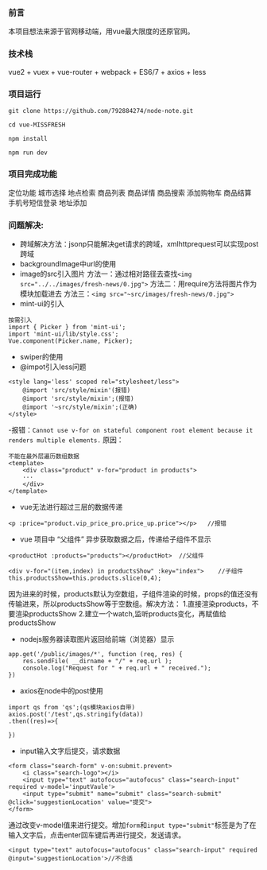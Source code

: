 ### 前言
本项目想法来源于官网移动端，用vue最大限度的还原官网。
### 技术栈
vue2 + vuex + vue-router + webpack + ES6/7 + axios + less
### 项目运行
```
git clone https://github.com/792884274/node-note.git

cd vue-MISSFRESH

npm install

npm run dev
```

### 项目完成功能
定位功能
城市选择
地点检索
商品列表
商品详情
商品搜索
添加购物车
商品结算
手机号短信登录
地址添加

### 问题解决:

- 跨域解决方法：jsonp只能解决get请求的跨域，xmlhttprequest可以实现post跨域
- backgroundImage中url的使用
- image的src引入图片
    方法一：通过相对路径去查找`<img src="../../images/fresh-news/0.jpg">`
    方法二：用require方法将图片作为模块加载进去
    方法三：`<img src="~src/images/fresh-news/0.jpg">`
- mint-ui的引入
```
按需引入
import { Picker } from 'mint-ui';
import 'mint-ui/lib/style.css';
Vue.component(Picker.name, Picker); 
```
- swiper的使用
- @impot引入less问题

```
<style lang='less' scoped rel="stylesheet/less">
    @import 'src/style/mixin'(报错)
    @import 'src/style/mixin';(报错)
    @import '~src/style/mixin';(正确)
</style>
```

-报错：`Cannot use v-for on stateful component root element because it renders multiple elements.`
原因：
```
不能在最外层遍历数组数据
<template>
    <div class="product" v-for="product in products">
    ···
    </div> 
</template>
```
- vue无法进行超过三层的数据传递
```
<p :price="product.vip_price_pro.price_up.price"></p>   //报错
```
- vue 项目中 “父组件” 异步获取数据之后，传递给子组件不显示

```
<productHot :products="products"></productHot>  //父组件

<div v-for="(item,index) in productsShow" :key="index">    //子组件
this.productsShow=this.products.slice(0,4);
```
因为进来的时候，products默认为空数组，子组件渲染的时候，props的值还没有传输进来，所以productsShow等于空数组。解决方法：
1.直接渲染products，不要渲染productsShow
2.建立一个watch,监听products变化，再赋值给productsShow
- nodejs服务器读取图片返回给前端（浏览器）显示
```
app.get('/public/images/*', function (req, res) {
    res.sendFile( __dirname + "/" + req.url );
    console.log("Request for " + req.url + " received.");
})
```
- axios在node中的post使用
```
import qs from 'qs';(qs模块axios自带)
axios.post('/test',qs.stringify(data))
.then((res)=>{

})
```
- input输入文字后提交，请求数据
```
<form class="search-form" v-on:submit.prevent>
    <i class="search-logo"></i> 
    <input type="text" autofocus="autofocus" class="search-input" required v-model='inputVaule'>
    <input type="submit" name="submit" class="search-submit" @click='suggestionLocation' value="提交">
</form>
```
通过改变v-model值来进行提交。增加`form`和`input type="submit"`标签是为了在输入文字后，点击enter回车键后再进行提交，发送请求。
```
<input type="text" autofocus="autofocus" class="search-input" required @input='suggestionLocation'>//不合适
```